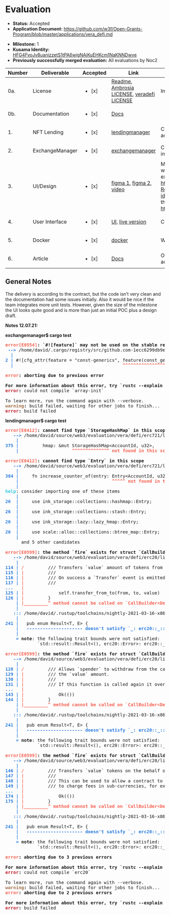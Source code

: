 # Evaluation

- **Status:** Accepted
- **Application Document:** https://github.com/w3f/Open-Grants-Program/blob/master/applications/vera_defi.md
* **Milestone:** 1
* **Kusama Identity:** [HFG4FvoJv8uanizzetS1tPA6wigNAiKuEHKcm1NaKNNDwve](https://polkascan.io/pre/kusama/account/HFG4FvoJv8uanizzetS1tPA6wigNAiKuEHKcm1NaKNNDwve)
* **Previously successfully merged evaluation:** All evaluations by Noc2

| Number | Deliverable | Accepted | Link | Evaluation Notes |
| ------ | ----------- | -------- | ---- |----------------- |
| 0a. | License | <ul><li>[x] </li></ul> | [Readme](https://github.com/veradefi/defi#license), [Ambrosia LICENSE](https://github.com/veradefi/ambrosia/blob/main/LICENSE), [veradefi LICENSE](https://github.com/veradefi/defi/blob/master/LICENSE) | Initially no license file, but it was added.  |
| 0b. | Documentation | <ul><li>[x] </li></ul> | [Docs](https://docs.vera.financial/) |   |
| 1. | NFT Lending |  <ul><li>[x] </li></ul> | [lendingmanager](https://github.com/veradefi/defi/tree/master/lendingmanager) | Compiles, unused variables. The functionality is implemented according to the contract.  | 
| 2. | ExchangeManager |  <ul><li>[x] </li></ul> | [exchangemanager](https://github.com/veradefi/defi/tree/master/exchangemanager) | Compiles, no unit tests, unused variable. The functionality is implemented according to the contract. |
| 3. | UI/Design |  <ul><li>[x] </li></ul> | [figma 1](https://www.figma.com/file/oZOJk9ujxFZ4Ip1To7mWDP/Vera-web-app-UI_v1?node-id=0%3A1), [figma 2](https://www.figma.com/proto/ien0b4twQ5nygfCy7AYokO/Vera-Real-Estate?node-id=325%3A0&scaling=min-zoom&page-id=218%3A0), [video](https://drive.google.com/file/d/16sUVt-wvYdWAUsfupGVtnzWDOvYAbio6/view) | Most of the figma design pages seems to be unrelated to the wireframe https://balsamiq.cloud/sa6mpd1/pvn6rks/r5D27  (for example: https://www.figma.com/proto/ien0b4twQ5nygfCy7AYokO/Vera-Real-Estate?node-id=223%3A0&scaling=min-zoom&page-id=218%3A0) and none of them shows polkadot.js. However the UI is already live, so they finished the design work: http://beta.vera.financial/  |
| 4. | User Interface |  <ul><li>[x] </li></ul> | [UI](https://github.com/veradefi/ambrosia), [live version](http://beta.vera.financial) | Compiled with warnings. |
| 5. | Docker | <ul><li>[x] </li></ul> | [docker](https://github.com/veradefi/ambrosia/blob/main/docker-compose.yml) | Works |  
| 6. | Article |  <ul><li>[x] </li></ul> | [Docs](https://docs.vera.financial/) | Only a link to the docs, not an article, but it includes a tutorial according to the requirements of the contract. |

## General Notes

The delivery is according to the contract, but the code isn’t very clean and the documentation had some issues initially. Also it would be nice if the team integrates more unit tests. However, given the size of the milestone the UI looks quite good and is more than just an initial POC plus a design draft.  

**Notes 12.07.21:**

**exchangemanager$ cargo test**

<pre><font color="#F66151"><b>error[E0554]</b></font><b>: `#![feature]` may not be used on the stable release channel</b>
 <font color="#2A7BDE"><b>--&gt; </b></font>/home/david/.cargo/registry/src/github.com-1ecc6299db9ec823/array-init-1.0.0/src/lib.rs:2:41
  <font color="#2A7BDE"><b>|</b></font>
<font color="#2A7BDE"><b>2</b></font> <font color="#2A7BDE"><b>| </b></font>#![cfg_attr(feature = &quot;const-generics&quot;, feature(const_generics))]
  <font color="#2A7BDE"><b>| </b></font>                                        <font color="#F66151"><b>^^^^^^^^^^^^^^^^^^^^^^^</b></font>

<font color="#F66151"><b>error</b></font><b>: aborting due to previous error</b>

<b>For more information about this error, try `rustc --explain E0554`.</b>
<font color="#C01C28"><b>error</b></font><b>:</b> could not compile `array-init`

To learn more, run the command again with --verbose.
<font color="#A2734C"><b>warning</b></font><b>:</b> build failed, waiting for other jobs to finish...
<font color="#C01C28"><b>error</b></font><b>:</b> build failed
</pre>

**lendingmanager$ cargo test**


<pre><font color="#F66151"><b>error[E0412]</b></font><b>: cannot find type `StorageHashMap` in this scope</b>
   <font color="#2A7BDE"><b>--&gt; </b></font>/home/david/source/web3/evaluation/vera/defi/erc721/lib.rs:375:20
    <font color="#2A7BDE"><b>|</b></font>
<font color="#2A7BDE"><b>375</b></font> <font color="#2A7BDE"><b>| </b></font>        hmap: &amp;mut StorageHashMap&lt;AccountId, u32&gt;,
    <font color="#2A7BDE"><b>| </b></font>                   <font color="#F66151"><b>^^^^^^^^^^^^^^</b></font> <font color="#F66151"><b>not found in this scope</b></font>

<font color="#F66151"><b>error[E0412]</b></font><b>: cannot find type `Entry` in this scope</b>
   <font color="#2A7BDE"><b>--&gt; </b></font>/home/david/source/web3/evaluation/vera/defi/erc721/lib.rs:384:35
    <font color="#2A7BDE"><b>|</b></font>
<font color="#2A7BDE"><b>384</b></font> <font color="#2A7BDE"><b>| </b></font>    fn increase_counter_of(entry: Entry&lt;AccountId, u32&gt;) {
    <font color="#2A7BDE"><b>| </b></font>                                  <font color="#F66151"><b>^^^^^</b></font> <font color="#F66151"><b>not found in this scope</b></font>
    <font color="#2A7BDE"><b>|</b></font>
<font color="#33C7DE"><b>help</b></font>: consider importing one of these items
    <font color="#2A7BDE"><b>|</b></font>
<font color="#2A7BDE"><b>26</b></font>  <font color="#2A7BDE"><b>| </b></font>    use ink_storage::collections::hashmap::Entry;
    <font color="#2A7BDE"><b>|</b></font>
<font color="#2A7BDE"><b>26</b></font>  <font color="#2A7BDE"><b>| </b></font>    use ink_storage::collections::stash::Entry;
    <font color="#2A7BDE"><b>|</b></font>
<font color="#2A7BDE"><b>26</b></font>  <font color="#2A7BDE"><b>| </b></font>    use ink_storage::lazy::lazy_hmap::Entry;
    <font color="#2A7BDE"><b>|</b></font>
<font color="#2A7BDE"><b>26</b></font>  <font color="#2A7BDE"><b>| </b></font>    use scale::alloc::collections::btree_map::Entry;
    <font color="#2A7BDE"><b>|</b></font>
      and 5 other candidates

<font color="#F66151"><b>error[E0599]</b></font><b>: the method `fire` exists for struct `CallBuilder&lt;DefaultEnvironment, Set&lt;ink_env::AccountId&gt;, Unset&lt;u64&gt;, Unset&lt;u128&gt;, Set&lt;ExecutionInput&lt;ArgumentList&lt;ink_env::call::utils::Argument&lt;u128&gt;, ArgumentList&lt;ink_env::call::utils::Argument&lt;ink_env::AccountId&gt;, ArgumentList&lt;ArgumentListEnd, ArgumentListEnd&gt;&gt;&gt;&gt;&gt;, Set&lt;ReturnType&lt;std::result::Result&lt;(), erc20::Error&gt;&gt;&gt;&gt;`, but its trait bounds were not satisfied</b>
   <font color="#2A7BDE"><b>--&gt; </b></font>/home/david/source/web3/evaluation/vera/defi/erc20/lib.rs:114:9
    <font color="#2A7BDE"><b>|</b></font>
<font color="#2A7BDE"><b>114</b></font> <font color="#2A7BDE"><b>| </b></font><font color="#F66151"><b>/</b></font>         /// Transfers `value` amount of tokens from the caller&apos;s account to account `to`.
<font color="#2A7BDE"><b>115</b></font> <font color="#2A7BDE"><b>| </b></font><font color="#F66151"><b>|</b></font>         ///
<font color="#2A7BDE"><b>116</b></font> <font color="#2A7BDE"><b>| </b></font><font color="#F66151"><b>|</b></font>         /// On success a `Transfer` event is emitted.
<font color="#2A7BDE"><b>117</b></font> <font color="#2A7BDE"><b>| </b></font><font color="#F66151"><b>|</b></font>         ///
<font color="#2A7BDE"><b>...</b></font>   <font color="#F66151"><b>|</b></font>
<font color="#2A7BDE"><b>125</b></font> <font color="#2A7BDE"><b>| </b></font><font color="#F66151"><b>|</b></font>             self.transfer_from_to(from, to, value)
<font color="#2A7BDE"><b>126</b></font> <font color="#2A7BDE"><b>| </b></font><font color="#F66151"><b>|</b></font>         }
    <font color="#2A7BDE"><b>| </b></font><font color="#F66151"><b>|_________^</b></font> <font color="#F66151"><b>method cannot be called on `CallBuilder&lt;DefaultEnvironment, Set&lt;ink_env::AccountId&gt;, Unset&lt;u64&gt;, Unset&lt;u128&gt;, Set&lt;ExecutionInput&lt;ArgumentList&lt;ink_env::call::utils::Argument&lt;u128&gt;, ArgumentList&lt;ink_env::call::utils::Argument&lt;ink_env::AccountId&gt;, ArgumentList&lt;ArgumentListEnd, ArgumentListEnd&gt;&gt;&gt;&gt;&gt;, Set&lt;ReturnType&lt;std::result::Result&lt;(), erc20::Error&gt;&gt;&gt;&gt;` due to unsatisfied trait bounds</b></font>
    <font color="#2A7BDE"><b>| </b></font>
   <font color="#2A7BDE"><b>::: </b></font>/home/david/.rustup/toolchains/nightly-2021-03-16-x86_64-unknown-linux-gnu/lib/rustlib/src/rust/library/core/src/result.rs:241:1
    <font color="#2A7BDE"><b>|</b></font>
<font color="#2A7BDE"><b>241</b></font> <font color="#2A7BDE"><b>| </b></font>  pub enum Result&lt;T, E&gt; {
    <font color="#2A7BDE"><b>| </b></font>  <font color="#2A7BDE"><b>---------------------</b></font> <font color="#2A7BDE"><b>doesn&apos;t satisfy `_: erc20::_::_parity_scale_codec::Decode`</b></font>
    <font color="#2A7BDE"><b>|</b></font>
    <font color="#2A7BDE"><b>= </b></font><b>note</b>: the following trait bounds were not satisfied:
            `std::result::Result&lt;(), erc20::Error&gt;: erc20::_::_parity_scale_codec::Decode`

<font color="#F66151"><b>error[E0599]</b></font><b>: the method `fire` exists for struct `CallBuilder&lt;DefaultEnvironment, Set&lt;ink_env::AccountId&gt;, Unset&lt;u64&gt;, Unset&lt;u128&gt;, Set&lt;ExecutionInput&lt;ArgumentList&lt;ink_env::call::utils::Argument&lt;u128&gt;, ArgumentList&lt;ink_env::call::utils::Argument&lt;ink_env::AccountId&gt;, ArgumentList&lt;ArgumentListEnd, ArgumentListEnd&gt;&gt;&gt;&gt;&gt;, Set&lt;ReturnType&lt;std::result::Result&lt;(), erc20::Error&gt;&gt;&gt;&gt;`, but its trait bounds were not satisfied</b>
   <font color="#2A7BDE"><b>--&gt; </b></font>/home/david/source/web3/evaluation/vera/defi/erc20/lib.rs:128:9
    <font color="#2A7BDE"><b>|</b></font>
<font color="#2A7BDE"><b>128</b></font> <font color="#2A7BDE"><b>| </b></font><font color="#F66151"><b>/</b></font>         /// Allows `spender` to withdraw from the caller&apos;s account multiple times, up to
<font color="#2A7BDE"><b>129</b></font> <font color="#2A7BDE"><b>| </b></font><font color="#F66151"><b>|</b></font>         /// the `value` amount.
<font color="#2A7BDE"><b>130</b></font> <font color="#2A7BDE"><b>| </b></font><font color="#F66151"><b>|</b></font>         ///
<font color="#2A7BDE"><b>131</b></font> <font color="#2A7BDE"><b>| </b></font><font color="#F66151"><b>|</b></font>         /// If this function is called again it overwrites the current allowance with `value`.
<font color="#2A7BDE"><b>...</b></font>   <font color="#F66151"><b>|</b></font>
<font color="#2A7BDE"><b>143</b></font> <font color="#2A7BDE"><b>| </b></font><font color="#F66151"><b>|</b></font>             Ok(())
<font color="#2A7BDE"><b>144</b></font> <font color="#2A7BDE"><b>| </b></font><font color="#F66151"><b>|</b></font>         }
    <font color="#2A7BDE"><b>| </b></font><font color="#F66151"><b>|_________^</b></font> <font color="#F66151"><b>method cannot be called on `CallBuilder&lt;DefaultEnvironment, Set&lt;ink_env::AccountId&gt;, Unset&lt;u64&gt;, Unset&lt;u128&gt;, Set&lt;ExecutionInput&lt;ArgumentList&lt;ink_env::call::utils::Argument&lt;u128&gt;, ArgumentList&lt;ink_env::call::utils::Argument&lt;ink_env::AccountId&gt;, ArgumentList&lt;ArgumentListEnd, ArgumentListEnd&gt;&gt;&gt;&gt;&gt;, Set&lt;ReturnType&lt;std::result::Result&lt;(), erc20::Error&gt;&gt;&gt;&gt;` due to unsatisfied trait bounds</b></font>
    <font color="#2A7BDE"><b>| </b></font>
   <font color="#2A7BDE"><b>::: </b></font>/home/david/.rustup/toolchains/nightly-2021-03-16-x86_64-unknown-linux-gnu/lib/rustlib/src/rust/library/core/src/result.rs:241:1
    <font color="#2A7BDE"><b>|</b></font>
<font color="#2A7BDE"><b>241</b></font> <font color="#2A7BDE"><b>| </b></font>  pub enum Result&lt;T, E&gt; {
    <font color="#2A7BDE"><b>| </b></font>  <font color="#2A7BDE"><b>---------------------</b></font> <font color="#2A7BDE"><b>doesn&apos;t satisfy `_: erc20::_::_parity_scale_codec::Decode`</b></font>
    <font color="#2A7BDE"><b>|</b></font>
    <font color="#2A7BDE"><b>= </b></font><b>note</b>: the following trait bounds were not satisfied:
            `std::result::Result&lt;(), erc20::Error&gt;: erc20::_::_parity_scale_codec::Decode`

<font color="#F66151"><b>error[E0599]</b></font><b>: the method `fire` exists for struct `CallBuilder&lt;DefaultEnvironment, Set&lt;ink_env::AccountId&gt;, Unset&lt;u64&gt;, Unset&lt;u128&gt;, Set&lt;ExecutionInput&lt;ArgumentList&lt;ink_env::call::utils::Argument&lt;u128&gt;, ArgumentList&lt;ink_env::call::utils::Argument&lt;ink_env::AccountId&gt;, ArgumentList&lt;ink_env::call::utils::Argument&lt;ink_env::AccountId&gt;, ArgumentList&lt;ArgumentListEnd, ArgumentListEnd&gt;&gt;&gt;&gt;&gt;&gt;, Set&lt;ReturnType&lt;std::result::Result&lt;(), erc20::Error&gt;&gt;&gt;&gt;`, but its trait bounds were not satisfied</b>
   <font color="#2A7BDE"><b>--&gt; </b></font>/home/david/source/web3/evaluation/vera/defi/erc20/lib.rs:146:9
    <font color="#2A7BDE"><b>|</b></font>
<font color="#2A7BDE"><b>146</b></font> <font color="#2A7BDE"><b>| </b></font><font color="#F66151"><b>/</b></font>         /// Transfers `value` tokens on the behalf of `from` to the account `to`.
<font color="#2A7BDE"><b>147</b></font> <font color="#2A7BDE"><b>| </b></font><font color="#F66151"><b>|</b></font>         ///
<font color="#2A7BDE"><b>148</b></font> <font color="#2A7BDE"><b>| </b></font><font color="#F66151"><b>|</b></font>         /// This can be used to allow a contract to transfer tokens on ones behalf and/or
<font color="#2A7BDE"><b>149</b></font> <font color="#2A7BDE"><b>| </b></font><font color="#F66151"><b>|</b></font>         /// to charge fees in sub-currencies, for example.
<font color="#2A7BDE"><b>...</b></font>   <font color="#F66151"><b>|</b></font>
<font color="#2A7BDE"><b>174</b></font> <font color="#2A7BDE"><b>| </b></font><font color="#F66151"><b>|</b></font>             Ok(())
<font color="#2A7BDE"><b>175</b></font> <font color="#2A7BDE"><b>| </b></font><font color="#F66151"><b>|</b></font>         }
    <font color="#2A7BDE"><b>| </b></font><font color="#F66151"><b>|_________^</b></font> <font color="#F66151"><b>method cannot be called on `CallBuilder&lt;DefaultEnvironment, Set&lt;ink_env::AccountId&gt;, Unset&lt;u64&gt;, Unset&lt;u128&gt;, Set&lt;ExecutionInput&lt;ArgumentList&lt;ink_env::call::utils::Argument&lt;u128&gt;, ArgumentList&lt;ink_env::call::utils::Argument&lt;ink_env::AccountId&gt;, ArgumentList&lt;ink_env::call::utils::Argument&lt;ink_env::AccountId&gt;, ArgumentList&lt;ArgumentListEnd, ArgumentListEnd&gt;&gt;&gt;&gt;&gt;&gt;, Set&lt;ReturnType&lt;std::result::Result&lt;(), erc20::Error&gt;&gt;&gt;&gt;` due to unsatisfied trait bounds</b></font>
    <font color="#2A7BDE"><b>| </b></font>
   <font color="#2A7BDE"><b>::: </b></font>/home/david/.rustup/toolchains/nightly-2021-03-16-x86_64-unknown-linux-gnu/lib/rustlib/src/rust/library/core/src/result.rs:241:1
    <font color="#2A7BDE"><b>|</b></font>
<font color="#2A7BDE"><b>241</b></font> <font color="#2A7BDE"><b>| </b></font>  pub enum Result&lt;T, E&gt; {
    <font color="#2A7BDE"><b>| </b></font>  <font color="#2A7BDE"><b>---------------------</b></font> <font color="#2A7BDE"><b>doesn&apos;t satisfy `_: erc20::_::_parity_scale_codec::Decode`</b></font>
    <font color="#2A7BDE"><b>|</b></font>
    <font color="#2A7BDE"><b>= </b></font><b>note</b>: the following trait bounds were not satisfied:
            `std::result::Result&lt;(), erc20::Error&gt;: erc20::_::_parity_scale_codec::Decode`

<font color="#F66151"><b>error</b></font><b>: aborting due to 3 previous errors</b>

<b>For more information about this error, try `rustc --explain E0599`.</b>
<font color="#C01C28"><b>error</b></font><b>:</b> could not compile `erc20`

To learn more, run the command again with --verbose.
<font color="#A2734C"><b>warning</b></font><b>:</b> build failed, waiting for other jobs to finish...
<font color="#F66151"><b>error</b></font><b>: aborting due to 2 previous errors</b>

<b>For more information about this error, try `rustc --explain E0412`.</b>
<font color="#C01C28"><b>error</b></font><b>:</b> build failed
</pre>
